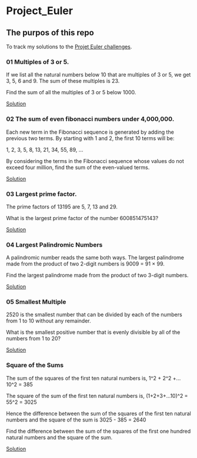 # Project_Euler

## The purpos of this repo
To track my solutions to the [Projet Euler challenges](https://projecteuler.net/).

### 01 Multiples of 3 or 5.
If we list all the natural numbers below 10 that are multiples of 3 or 5, we get 3, 5, 6 and 9. The sum of these multiples is 23.

Find the sum of all the multiples of 3 or 5 below 1000.

[Solution](https://github.com/GiveMePseudonyms/Project_Euler/blob/main/Multiples%20of%203%20or%205.cs)

### 02 The sum of even fibonacci numbers under 4,000,000.
Each new term in the Fibonacci sequence is generated by adding the previous two terms. By starting with 1 and 2, the first 10 terms will be:

1, 2, 3, 5, 8, 13, 21, 34, 55, 89, ...

By considering the terms in the Fibonacci sequence whose values do not exceed four million, find the sum of the even-valued terms.

[Solution](https://github.com/GiveMePseudonyms/Project_Euler/blob/main/Project%20Euler/P2_Fibonacci.cs)


### 03 Largest prime factor.

The prime factors of 13195 are 5, 7, 13 and 29.

What is the largest prime factor of the number 600851475143?

[Solution](https://github.com/GiveMePseudonyms/Project_Euler/blob/main/Project%20Euler/P3_LargestPrimeFactor.cs)

### 04 Largest Palindromic Numbers

A palindromic number reads the same both ways. The largest palindrome made from the product of two 2-digit numbers is 9009 = 91 × 99.

Find the largest palindrome made from the product of two 3-digit numbers.

[Solution](https://github.com/GiveMePseudonyms/Project_Euler/blob/main/Project%20Euler/P4_Palindromic%20Numbers.cs)

### 05 Smallest Multiple

2520 is the smallest number that can be divided by each of the numbers from 1 to 10 without any remainder.

What is the smallest positive number that is evenly divisible by all of the numbers from 1 to 20?

[Solution](https://github.com/GiveMePseudonyms/Project_Euler/blob/main/Project%20Euler/P5_Smallest%20Multiple.cs)

### Square of the Sums

The sum of the squares of the first ten natural numbers is,
  1^2 + 2^2 +... 10^2 = 385
  
The square of the sum of the first ten natural numbers is,
  (1+2+3+...10)^2 = 55^2 = 3025

Hence the difference between the sum of the squares of the first ten natural numbers and the square of the sum is 
  3025 - 385 = 2640

Find the difference between the sum of the squares of the first one hundred natural numbers and the square of the sum.

[Solution](https://github.com/GiveMePseudonyms/Project_Euler/blob/main/Project%20Euler/P6_Square%20of%20the%20Sums.cs)

